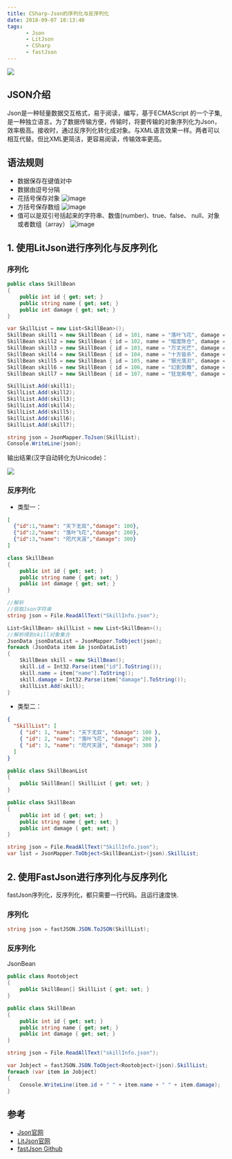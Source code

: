 ```yaml
---
title: CSharp-Json的序列化与反序列化
date: 2018-09-07 18:13:40
tags: 
      - Json
      - LitJson
      - CSharp
      - fastJson
---
```

![](https://ws1.sinaimg.cn/mw690/006PThdlgy1fw9u764s73j31gw0qtn1x.jpg)
<!--more-->
## JSON介绍
Json是一种轻量数据交互格式，易于阅读，编写，基于ECMAScript 的一个子集,是一种独立语言。为了数据传输方便，传输时，将要传输的对象序列化为Json，效率极高。接收时，通过反序列化转化成对象。与XML语言效果一样。两者可以相互代替。但比XML更简洁，更容易阅读，传输效率更高。

## 语法规则
- 数据保存在键值对中
- 数据由逗号分隔
- 花括号保存对象
  ![image](https://json.org/object.gif)
- 方括号保存数组
  ![image](https://json.org/array.gif)
- 值可以是双引号括起来的字符串、数值(number)、true、false、 null、对象或者数组（array）
   ![image](https://json.org/value.gif)

## 1. 使用LitJson进行序列化与反序列化

### 序列化

```csharp
public class SkillBean
{
    public int id { get; set; }
    public string name { get; set; }
    public int damage { get; set; }
}
```

```csharp
var SkillList = new List<SkillBean>();
SkillBean skill1 = new SkillBean { id = 101, name = "落叶飞花", damage = 500 };
SkillBean skill2 = new SkillBean { id = 102, name = "暗度陈仓", damage = 304 };
SkillBean skill3 = new SkillBean { id = 103, name = "万丈光芒", damage = 302 };
SkillBean skill4 = new SkillBean { id = 104, name = "十方皆杀", damage = 405 };
SkillBean skill5 = new SkillBean { id = 105, name = "银光落刃", damage = 220 };
SkillBean skill6 = new SkillBean { id = 106, name = "幻影剑舞", damage = 690 };
SkillBean skill7 = new SkillBean { id = 107, name = "狂龙紫电", damage = 666 };

SkillList.Add(skill1);
SkillList.Add(skill2);
SkillList.Add(skill3);
SkillList.Add(skill4);
SkillList.Add(skill5);
SkillList.Add(skill6);
SkillList.Add(skill7);

string json = JsonMapper.ToJson(SkillList);
Console.WriteLine(json);
```
输出结果(汉字自动转化为Unicode)：

![](https://ws1.sinaimg.cn/large/006PThdlly1fv13dxita6j30ei07owef.jpg)

### 反序列化
- 类型一：

```json
[
  {"id":1,"name": "天下无双","damage": 100},
  {"id":2,"name": "落叶飞花","damage": 200},
  {"id":3,"name": "咫尺天涯","damage": 300}
]
```

```csharp
class SkillBean
{
    public int id { get; set; }
    public string name { get; set; }
    public int damage { get; set; }
}
```

```csharp
//解析
//获取Json字符串
string json = File.ReadAllText("SkillInfo.json");

List<SkillBean> skillList = new List<SkillBean>();
//解析得到skill对象集合
JsonData jsonDataList = JsonMapper.ToObject(json);
foreach (JsonData item in jsonDataList)
{
    SkillBean skill = new SkillBean();
    skill.id = Int32.Parse(item["id"].ToString());
    skill.name = item["name"].ToString();
    skill.damage = Int32.Parse(item["damage"].ToString());
    skillList.Add(skill);
}
```


- 类型二：
```json
{
  "SkillList": [
    { "id": 1, "name": "天下无双", "damage": 100 },
    { "id": 2, "name": "落叶飞花", "damage": 200 },
    { "id": 3, "name": "咫尺天涯", "damage": 300 }
  ]
}
```

```csharp
public class SkillBeanList
{
    public SkillBean[] SkillList { get; set; }
}

public class SkillBean
{
    public int id { get; set; }
    public string name { get; set; }
    public int damage { get; set; }
}
```

```csharp
string json = File.ReadAllText("SkillInfo.json");
var list = JsonMapper.ToObject<SkillBeanList>(json).SkillList;
```


## 2. 使用FastJson进行序列化与反序列化

fastJson序列化，反序列化，都只需要一行代码。且运行速度快.
### 序列化

```csharp
string json = fastJSON.JSON.ToJSON(SkillList);
```

### 反序列化
JsonBean
```csharp
public class Rootobject
{
    public SkillBean[] SkillList { get; set; }
}

public class SkillBean
{
    public int id { get; set; }
    public string name { get; set; }
    public int damage { get; set; }
}
```
```csharp
string json = File.ReadAllText("skillInfo.json");

var Jobject = fastJSON.JSON.ToObject<Rootobject>(json).SkillList;
foreach (var item in Jobject)
{
    Console.WriteLine(item.id + " " + item.name + " " + item.damage);
}
```


## 参考
- [Json官网](https://json.org)
- [LitJson官网](https://litjson.net)
- [fastJson Github](https://github.com/alibaba/fastjson)